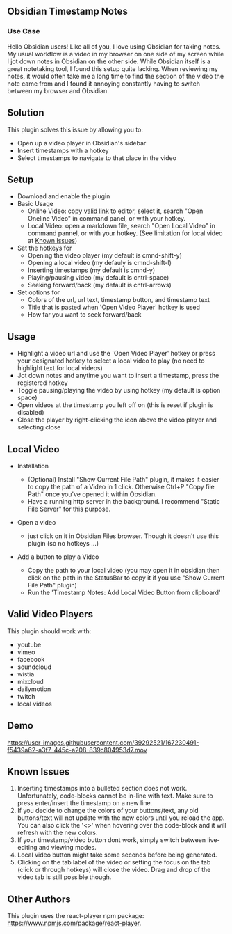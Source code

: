 ## Obsidian Timestamp Notes


### Use Case
Hello Obsidian users! Like all of you, I love using Obsidian for taking notes. My usual workflow is a video in my browser on one side of my screen while I jot down notes in Obsidian on the other side. While Obsidian itself is a great notetaking tool, I found this setup quite lacking. When reviewing my notes, it would often take me a long time to find the section of the video the note came from and I found it annoying constantly having to switch between my browser and Obsidian. 

## Solution
This plugin solves this issue by allowing you to:
- Open up a video player in Obsidian's sidebar
- Insert timestamps with a hotkey
- Select timestamps to navigate to that place in the video

## Setup 
- Download and enable the plugin
- Basic Usage
  - Online Video: copy [valid link](##Valid-Video-Players) to editor, select it, search "Open Oneline Video" in command panel, or with your hotkey.
  - Local Video: open a markdown file, search "Open Local Video" in command pannel, or with your hotkey. (See limitation for local video at [Known Issues](##Known-Issues))
- Set the hotkeys for
  - Opening the video player (my default is cmnd-shift-y)
  - Opening a local video (my defauly is cmnd-shift-l)
  - Inserting timestamps (my default is cmnd-y)
  - Playing/pausing video (my default is cntrl-space)
  - Seeking forward/back (my default is cntrl-arrows)
- Set options for
  - Colors of the url, url text, timestamp button, and timestamp text
  - Title that is pasted when 'Open Video Player' hotkey is used
  - How far you want to seek forward/back

## Usage
- Highlight a video url and use the 'Open Video Player' hotkey or press your designated hotkey to select a local video to play (no need to highlight text for local videos)
- Jot down notes and anytime you want to insert a timestamp, press the registered hotkey
- Toggle pausing/playing the video by using hotkey (my default is option space)
- Open videos at the timestamp you left off on (this is reset if plugin is disabled)
- Close the player by right-clicking the icon above the video player and selecting close 

## Local Video
- Installation
  - (Optional) Install "Show Current File Path" plugin, it makes it easier to copy the path of a Video in 1 click. Otherwise Ctrl+P "Copy file Path" once you've opened it within Obsidian.
  - Have a running http server in the background. I recommend "Static File Server" for this purpose.

- Open a video
  - just click on it in Obsidian Files browser. Though it doesn't use this plugin (so no hotkeys ...)

- Add a button to play a Video
  - Copy the path to your local video (you may open it in obsidian then click on the path in the StatusBar to copy it if you use "Show Current File Path" plugin)
  - Run the 'Timestamp Notes: Add Local Video Button from clipboard'

## Valid Video Players
This plugin should work with:
- youtube
- vimeo
- facebook
- soundcloud
- wistia	
- mixcloud
- dailymotion
- twitch
- local videos

## Demo

https://user-images.githubusercontent.com/39292521/167230491-f5439a62-a3f7-445c-a208-839c804953d7.mov


## Known Issues
1. Inserting timestamps into a bulleted section does not work. Unfortunately, code-blocks cannot be in-line with text. Make sure to press enter/insert the timestamp on a new line.
2. If you decide to change the colors of your buttons/text, any old buttons/text will not update with the new colors until you reload the app. You can also click the '<>' when hovering over the code-block and it will refresh with the new colors.
3. If your timestamp/video button dont work, simply switch between live-editing and viewing modes.
4. Local video button might take some seconds before being generated.
5. Clicking on the tab label of the video or setting the focus on the tab (click or through hotkeys) will close the video. Drag and drop of the video tab is still possible though.


## Other Authors
This plugin uses the react-player npm package: https://www.npmjs.com/package/react-player.
